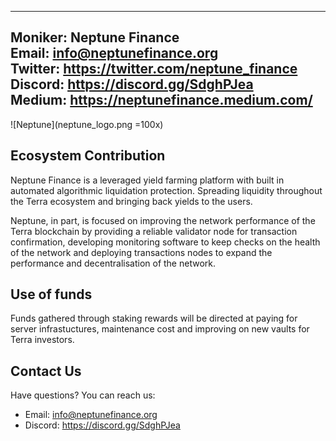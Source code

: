 
---
Moniker: Neptune Finance  
Email: info@neptunefinance.org  
Twitter: https://twitter.com/neptune_finance  
Discord: https://discord.gg/SdghPJea  
Medium: https://neptunefinance.medium.com/  
---

![Neptune](neptune_logo.png =100x)

## Ecosystem Contribution

Neptune Finance is a leveraged yield farming platform with built in automated algorithmic liquidation protection. Spreading liquidity throughout the Terra ecosystem and bringing back yields to the users.  

Neptune, in part, is focused on improving the network performance of the Terra blockchain by providing a reliable validator node for transaction confirmation, developing monitoring software to keep checks on the health of the network and deploying transactions nodes to expand the performance and decentralisation of the network.

## Use of funds

Funds gathered through staking rewards will be directed at paying for server infrastuctures, maintenance cost and improving on new vaults for Terra investors.


## Contact Us

Have questions? You can reach us:

- Email: info@neptunefinance.org  
- Discord: https://discord.gg/SdghPJea  


